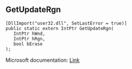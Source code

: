## GetUpdateRgn

```
[DllImport("user32.dll", SetLastError = true)]
public static extern IntPtr GetUpdateRgn(
   IntPtr hWnd,
   IntPtr hRgn,
   bool bErase
);
```

Microsoft documentation: [Link](https://docs.microsoft.com/en-us/windows/win32/api/winuser/nf-winuser-getupdatergn)
